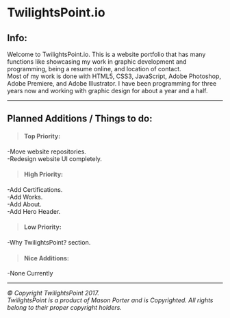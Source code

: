 # TwilightsPoint.io
<!-- ![TwilightsPoint](http://orig08.deviantart.net/a973/f/2013/208/f/f/starborn_by_dreampaw-d6fexo7.png)
-->

## Info:
Welcome to TwilightsPoint.io. This is a website portfolio that has many functions like showcasing my work in graphic development and programming, being a resume online, and location of contact.  
Most of my work is done with HTML5, CSS3, JavaScript, Adobe Photoshop, Adobe Premiere, and Adobe Illustrator. I have been programming for three years now and working with graphic design for about a year and a half.

<!--
#### Why TwilightsPoint?
More Coming...
-->

---

## Planned Additions / Things to do:
>#### Top Priority:

-Move website repositories.  
-Redesign website UI completely.       

>#### High Priority:

-Add Certifications.  
-Add Works.  
-Add About.  
-Add Hero Header.

>#### Low Priority:

-Why TwilightsPoint? section.

>#### Nice Additions:

-None Currently

---
_© Copyright TwilightsPoint 2017._  
_TwilightsPoint is a product of Mason Porter and is Copyrighted. All rights belong to their proper copyright holders._
